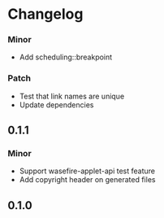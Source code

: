 # Changelog

### Minor

- Add scheduling::breakpoint

### Patch

- Test that link names are unique
- Update dependencies

## 0.1.1

### Minor

- Support wasefire-applet-api test feature
- Add copyright header on generated files

## 0.1.0

<!-- Update PR number to skip CHANGELOG.md test: #0 -->
